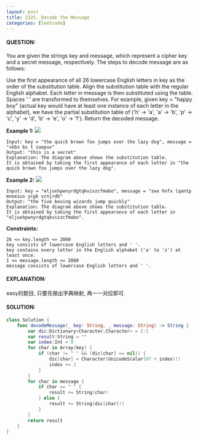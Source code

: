 ```yaml
---
layout: post
title: 2325. Decode the Message
categories: [leetcode]
---
```

#### QUESTION:
You are given the strings key and message, which represent a cipher key and a secret message, respectively. The steps to decode message are as follows:

Use the first appearance of all 26 lowercase English letters in key as the order of the substitution table.
Align the substitution table with the regular English alphabet.
Each letter in message is then substituted using the table.
Spaces ' ' are transformed to themselves.
For example, given key = "happy boy" (actual key would have at least one instance of each letter in the alphabet), we have the partial substitution table of ('h' -> 'a', 'a' -> 'b', 'p' -> 'c', 'y' -> 'd', 'b' -> 'e', 'o' -> 'f').
Return the decoded message.

 

__Example 1:__
![](https://assets.leetcode.com/uploads/2022/05/08/ex1new4.jpg)
```
Input: key = "the quick brown fox jumps over the lazy dog", message = "vkbs bs t suepuv"
Output: "this is a secret"
Explanation: The diagram above shows the substitution table.
It is obtained by taking the first appearance of each letter in "the quick brown fox jumps over the lazy dog".
```
__Example 2:__
![](https://assets.leetcode.com/uploads/2022/05/08/ex2new.jpg)
```
Input: key = "eljuxhpwnyrdgtqkviszcfmabo", message = "zwx hnfx lqantp mnoeius ycgk vcnjrdb"
Output: "the five boxing wizards jump quickly"
Explanation: The diagram above shows the substitution table.
It is obtained by taking the first appearance of each letter in "eljuxhpwnyrdgtqkviszcfmabo".
```
 

__Constraints:__
```
26 <= key.length <= 2000
key consists of lowercase English letters and ' '.
key contains every letter in the English alphabet ('a' to 'z') at least once.
1 <= message.length <= 2000
message consists of lowercase English letters and ' '.
```
#### EXPLANATION:

easy的题目, 只要先做出字典映射, 再一一对应即可.

#### SOLUTION:
```swift
class Solution {
    func decodeMessage(_ key: String, _ message: String) -> String {
        var dic:Dictionary<Character,Character> = [:]
        var result:String = ""
        var index:Int = 0
        for char in Array(key) {
            if (char != " " && (dic[char] == nil)) {
                dic[char] = Character(UnicodeScalar(97 + index)!)
                index += 1
            }
        }
        for char in message {
            if char == " " {
                result += String(char)
            } else {
                result += String(dic[char]!)
            }
        }
        return result
    }
}
```
